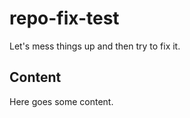 # repo-fix-test

Let's mess things up and then try to fix it. 

## Content

Here goes some content.

